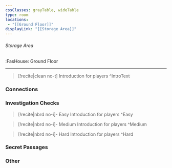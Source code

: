 ```yaml
---
cssClasses: grayTable, wideTable
type: room
locations:
 - "[[Ground Floor]]"
displayLink: "[[Storage Area]]"
---
```

###### Storage Area
<span class="sub2">:FasHouse: Ground Floor</span>

---

> [!recite|clean no-t]
>	Introduction for players
>^IntroText
	
### Connections

### Investigation Checks

> [!recite|nbrd no-i]- Easy
>	Introduction for players
>^Easy

> [!recite|nbrd no-i]- Medium
>	Introduction for players
>^Medium

> [!recite|nbrd no-i]- Hard
>	Introduction for players
>^Hard

### Secret Passages

### Other


